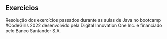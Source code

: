## Exercicios

Resolução dos exercícios passados durante as aulas de Java no bootcamp #CodeGirls 2022 desenvolvido pela Digital Innovation One Inc. e financiado pelo Banco Santander S.A.
